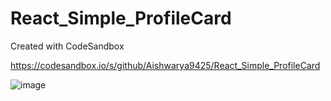 # React_Simple_ProfileCard
Created with CodeSandbox

https://codesandbox.io/s/github/Aishwarya9425/React_Simple_ProfileCard

![image](https://github.com/Aishwarya9425/React_Simple_ProfileCard/assets/51038336/1c3c9f0d-15d0-461f-bc8c-040b2ef3fa24)

